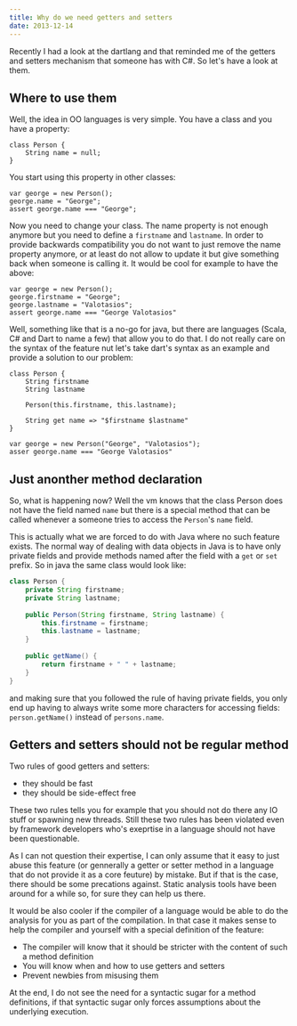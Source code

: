 ```yaml
---
title: Why do we need getters and setters
date: 2013-12-14
---
```



Recently I had a look at the dartlang and that reminded me of the getters and setters mechanism that someone has with C#. So let's have a look at them.

## Where to use them
Well, the idea in OO languages is very simple. You have a class and you have a property:

```
class Person {
    String name = null;
}
```

You start using this property in other classes:

```
var george = new Person();
george.name = "George";
assert george.name === "George";
```

Now you need to change your class. The name property is not enough anymore but you need to define a `firstname` and `lastname`. In order to provide backwards compatibility you do not want to just remove the name property anymore, or at least do not allow to update it but give something back when someone is calling it. It would be cool for example to have the above:

```
var george = new Person();
george.firstname = "George";
george.lastname = "Valotasios";
assert george.name === "George Valotasios"
```

Well, something like that is a no-go for java, but there are languages (Scala, C# and Dart to name a few) that allow you to do that. I do not really care on the syntax of the feature nut let's take dart's syntax as an example and provide a solution to our problem:

```
class Person {
    String firstname
    String lastname
    
    Person(this.firstname, this.lastname);
    
    String get name => "$firstname $lastname"
}

var george = new Person("George", "Valotasios");
asser george.name === "George Valotasios"
```

## Just anonther method declaration
So, what is happening now? Well the vm knows that the class Person does not have the field named `name` but there is a special method that can be called whenever a someone tries to access the `Person`'s `name` field.

This is actually what we are forced to do with Java where no such feature exists. The normal way of dealing with data objects in Java is to have only private fields and provide methods named after the field with a `get` or `set` prefix. So in java the same class would look like:

```java
class Person {
    private String firstname;
    private String lastname;
    
    public Person(String firstname, String lastname) {
        this.firstname = firstname;
        this.lastname = lastname;
    }
    
    public getName() {
        return firstname + " " + lastname;
    }
}
```

and making sure that you followed the rule of having private fields, you only end up having to always write some more characters for accessing fields: `person.getName()` instead of `persons.name`.

## Getters and setters should not be regular method
Two rules of good getters and setters:

- they should be fast
- they should be side-effect free

These two rules tells you for example that you should not do there any IO stuff or spawning new threads. Still these two rules has been violated even by framework developers who's exeprtise in a language should not have been questionable.

As I can not question their expertise, I can only assume that it easy to just abuse this feature (or gennerally a getter or setter method in a language that do not provide it as a core feuture) by mistake. But if that is the case, there should be some precations against. Static analysis tools have been around for a while so, for sure they can help us there.

It would be also cooler if the compiler of a language would be able to do the analysis for you as part of the compilation. In that case it makes sense to help the compiler and yourself with a special definition of the feature:

- The compiler will know that it should be stricter with the content of such a method definition
- You will know when and how to use getters and setters
- Prevent newbies from misusing them

At the end, I do not see the need for a syntactic sugar for a method definitions, if that syntactic sugar only forces assumptions about the underlying execution.